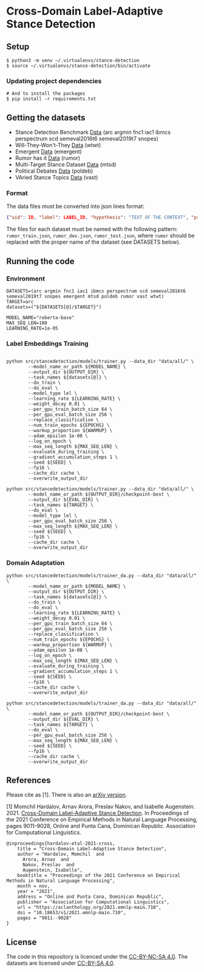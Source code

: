 # Cross-Domain Label-Adaptive Stance Detection

## Setup

```console
$ python3 -m venv ~/.virtualenvs/stance-detection
$ source ~/.virtualenvs/stance-detection/bin/activate
```

### Updating project dependencies

```console
# And to install the packages
$ pip install -r requirements.txt
```

## Getting the datasets
* Stance Detection Benchmark [Data](https://github.com/UKPLab/mdl-stance-robustness#preprocessing) (arc argmin fnc1 iac1 ibmcs perspectrum scd semeval2016t6 semeval2019t7 snopes)
* Will-They-Won't-They [Data](https://github.com/cambridge-wtwt/acl2020-wtwt-tweets) (wtwt)
* Emergent [Data](https://www.dropbox.com/sh/9t7fd7xfahb0e1v/AABHcvt9dSH6RNFpnSoYqlZra/emergent?) (emergent)
* Rumor has it [Data](https://github.com/vahedq/rumors/tree/master/data) (rumor)
* Multi-Target Stance Dataset [Data](http://www.site.uottawa.ca/~diana/resources/stance_data/) (mtsd)
* Political Debates [Data](http://mpqa.cs.pitt.edu/corpora/political_debates/) (poldeb)
* VAried Stance Topics [Data](https://github.com/emilyallaway/zero-shot-stance) (vast)

### Format

The data files must be converted into json lines format:
```json
{"uid": ID, "label": LABEL_ID, "hypothesis": "TEXT OF THE CONTEXT", "premise": "TEXT OF THE TARGET"}
```

The files for each dataset must be named with the following pattern: `rumor_train.json`, `rumor_dev.json`, `rumor_test.json`, where `rumor` should be replaced with the proper name of the dataset (see DATASETS below).    

## Running the code

### Environment

```shell
DATASETS=(arc argmin fnc1 iac1 ibmcs perspectrum scd semeval2016t6 semeval2019t7 snopes emergent mtsd poldeb rumor vast wtwt)
TARGET=arc
datasets=("${DATASETS[@]/$TARGET}")

MODEL_NAME="roberta-base"
MAX_SEQ_LEN=100
LEARNING_RATE=1e-05
```

### Label Embeddings Training

```shell

python src/stancedetection/models/trainer.py --data_dir "data/all/" \
        --model_name_or_path ${MODEL_NAME} \
        --output_dir ${OUTPUT_DIR} \
        --task_names ${datasets[@]} \
        --do_train \
        --do_eval \
        --model_type lel \
        --learning_rate ${LEARNING_RATE} \
        --weight_decay 0.01 \
        --per_gpu_train_batch_size 64 \
        --per_gpu_eval_batch_size 256 \
        --replace_classification \
        --num_train_epochs ${EPOCHS} \
        --warmup_proportion ${WARMUP} \
        --adam_epsilon 1e-08 \
        --log_on_epoch \
        --max_seq_length ${MAX_SEQ_LEN} \
        --evaluate_during_training \
        --gradient_accumulation_steps 1 \
        --seed ${SEED} \
        --fp16 \
        --cache_dir cache \
        --overwrite_output_dir

python src/stancedetection/models/trainer.py --data_dir "data/all/" \
        --model_name_or_path ${OUTPUT_DIR}/checkpoint-best \
        --output_dir ${EVAL_DIR} \
        --task_names ${TARGET} \
        --do_eval \
        --model_type lel \
        --per_gpu_eval_batch_size 256 \
        --max_seq_length ${MAX_SEQ_LEN} \
        --seed ${SEED} \
        --fp16 \
        --cache_dir cache \
        --overwrite_output_dir
```

### Domain Adaptation

```shell
python src/stancedetection/models/trainer_da.py --data_dir "data/all/" \
        --model_name_or_path ${MODEL_NAME} \
        --output_dir ${OUTPUT_DIR} \
        --task_names ${datasets[@]} \
        --do_train \
        --do_eval \
        --learning_rate ${LEARNING_RATE} \
        --weight_decay 0.01 \
        --per_gpu_train_batch_size 64 \
        --per_gpu_eval_batch_size 256 \
        --replace_classification \
        --num_train_epochs ${EPOCHS} \
        --warmup_proportion ${WARMUP} \
        --adam_epsilon 1e-08 \
        --log_on_epoch \
        --max_seq_length ${MAX_SEQ_LEN} \
        --evaluate_during_training \
        --gradient_accumulation_steps 1 \
        --seed ${SEED} \
        --fp16 \
        --cache_dir cache \
        --overwrite_output_dir

python src/stancedetection/models/trainer_da.py --data_dir "data/all/" \
        --model_name_or_path ${OUTPUT_DIR}/checkpoint-best \
        --output_dir ${EVAL_DIR} \
        --task_names ${TARGET} \
        --do_eval \
        --per_gpu_eval_batch_size 256 \
        --max_seq_length ${MAX_SEQ_LEN} \
        --seed ${SEED} \
        --fp16 \
        --cache_dir cache \
        --overwrite_output_dir
```

## References

Please cite as [1]. There is also an [arXiv version](https://arxiv.org/abs/2104.07467).


[1] Momchil Hardalov, Arnav Arora, Preslav Nakov, and Isabelle Augenstein. 2021. [Cross-Domain Label-Adaptive Stance Detection](https://aclanthology.org/2021.emnlp-main.710/). In Proceedings of the 2021 Conference on Empirical Methods in Natural Language Processing, pages 9011–9028, Online and Punta Cana, Dominican Republic. Association for Computational Linguistics.


```
@inproceedings{hardalov-etal-2021-cross,
    title = "Cross-Domain Label-Adaptive Stance Detection",
    author = "Hardalov, Momchil  and
      Arora, Arnav  and
      Nakov, Preslav  and
      Augenstein, Isabelle",
    booktitle = "Proceedings of the 2021 Conference on Empirical Methods in Natural Language Processing",
    month = nov,
    year = "2021",
    address = "Online and Punta Cana, Dominican Republic",
    publisher = "Association for Computational Linguistics",
    url = "https://aclanthology.org/2021.emnlp-main.710",
    doi = "10.18653/v1/2021.emnlp-main.710",
    pages = "9011--9028"
}

```


## License

The code in this repository is licenced under the [CC-BY-NC-SA 4.0](LICENSE). The datasets are licensed under [CC-BY-SA 4.0](LICENSE.data).
